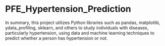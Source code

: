 # PFE_Hypertension_Prediction
 In summary, this project utilizes Python libraries such as pandas, matplotlib, ydata_profiling, sklearn, and others to study individuals with diseases, particularly hypertension, using data and machine learning techniques to predict whether a person has hypertension or not.
